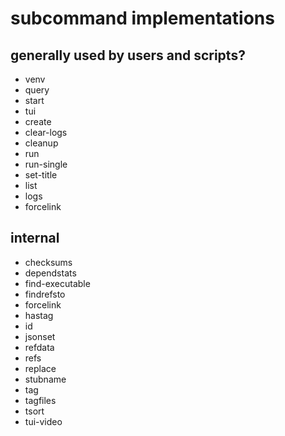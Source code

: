 # subcommand implementations

## generally used by users and scripts?
- venv
- query
- start
- tui
- create
- clear-logs
- cleanup
- run
- run-single
- set-title
- list
- logs
- forcelink

## internal
- checksums
- dependstats
- find-executable
- findrefsto
- forcelink
- hastag
- id
- jsonset
- refdata
- refs
- replace
- stubname
- tag
- tagfiles
- tsort
- tui-video
